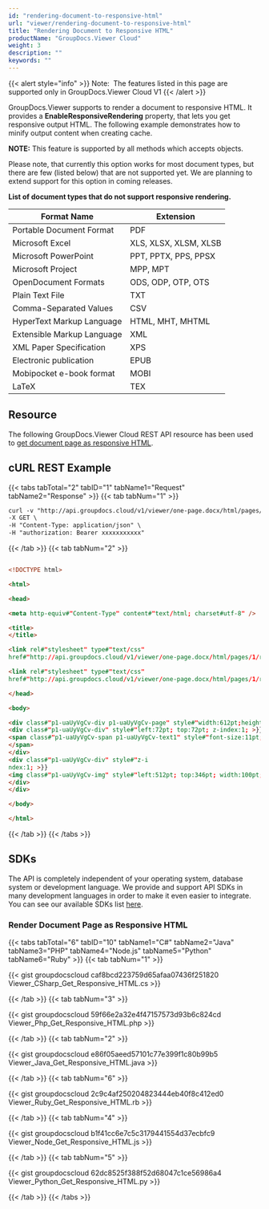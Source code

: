 ```yaml
---
id: "rendering-document-to-responsive-html"
url: "viewer/rendering-document-to-responsive-html"
title: "Rendering Document to Responsive HTML"
productName: "GroupDocs.Viewer Cloud"
weight: 3
description: ""
keywords: ""
---
```


{{< alert style="info" >}}
Note:  The features listed in this page are supported only in GroupDocs.Viewer Cloud V1
{{< /alert >}}

GroupDocs.Viewer supports to render a document to responsive HTML. It provides a **EnableResponsiveRendering** property, that lets you get responsive output HTML. The following example demonstrates how to minify output content when creating cache.

**NOTE:** This feature is supported by all methods which accepts  objects.

Please note, that currently this option works for most document types, but there are few (listed below) that are not supported yet. We are planning to extend support for this option in coming releases.

**List of document types that do not support responsive rendering.**

|Format Name|Extension
|---|---
|Portable Document Format|PDF
|Microsoft Excel|XLS, XLSX, XLSM, XLSB
|Microsoft PowerPoint|PPT, PPTX, PPS, PPSX
|Microsoft Project|MPP, MPT
|OpenDocument Formats|ODS, ODP, OTP, OTS
|Plain Text File|TXT
|Comma-Separated Values|CSV
|HyperText Markup Language|HTML, MHT, MHTML
|Extensible Markup Language|XML
|XML Paper Specification|XPS
|Electronic publication|EPUB
|Mobipocket e-book format|MOBI
|LaTeX|TEX

## Resource ##

The following GroupDocs.Viewer Cloud REST API resource has been used to [get document page as responsive HTML](https://apireference.groupdocs.cloud/viewer/#!/Rendering/HtmlGetPage).

## cURL REST Example ##

{{< tabs tabTotal="2" tabID="1" tabName1="Request" tabName2="Response" >}} {{< tab tabNum="1" >}}

```html
curl -v "http://api.groupdocs.cloud/v1/viewer/one-page.docx/html/pages/1?embedResources#true&#x26;enableResponsiveRendering#true" \
-X GET \
-H "Content-Type: application/json" \
-H "authorization: Bearer xxxxxxxxxxx"

```

{{< /tab >}} {{< tab tabNum="2" >}}

```html

<!DOCTYPE html>

<html>

<head>

<meta http-equiv#"Content-Type" content#"text/html; charset#utf-8" />

<title>
</title>

<link rel#"stylesheet" type#"text/css"
href#"http://api.groupdocs.cloud/v1/viewer/one-page.docx/html/pages/1/resources/styles.css" media#"all" />

<link rel#"stylesheet" type#"text/css"
href#"http://api.groupdocs.cloud/v1/viewer/one-page.docx/html/pages/1/resources/styles.css" media#"all" />

</head>

<body>

<div class#"p1-uaUyVgCv-div p1-uaUyVgCv-page" style#"width:612pt;height:792pt; >}}
<div class#"p1-uaUyVgCv-div" style#"left:72pt; top:72pt; z-index:1; >}}
<span class#"p1-uaUyVgCv-span p1-uaUyVgCv-text1" style#"font-size:11pt; left:0pt; top:0pt; >}}This is test
</span>
</div>
<div class#"p1-uaUyVgCv-div" style#"z-i
ndex:1; >}}
<img class#"p1-uaUyVgCv-img" style#"left:512pt; top:346pt; width:100pt; height:100pt;" src#"http://api.groupdocs.cloud/v1/viewer/one-page.docx/html/pages/1/resources/image.png" />
</div>
</div>

</body>

</html>
```

{{< /tab >}} {{< /tabs >}}

## SDKs ##

The API is completely independent of your operating system, database system or development language. We provide and support API SDKs in many development languages in order to make it even easier to integrate. You can see our available SDKs list [here](https://github.com/groupdocs-viewer-cloud).

### Render Document Page as Responsive HTML ###

{{< tabs tabTotal="6" tabID="10" tabName1="C#" tabName2="Java" tabName3="PHP" tabName4="Node.js" tabName5="Python" tabName6="Ruby" >}} {{< tab tabNum="1" >}}

{{< gist groupdocscloud caf8bcd223759d65afaa07436f251820 Viewer_CSharp_Get_Responsive_HTML.cs >}}

{{< /tab >}} {{< tab tabNum="3" >}}

{{< gist groupdocscloud 59f66e2a32e4f47157573d93b6c824cd Viewer_Php_Get_Responsive_HTML.php >}}

{{< /tab >}} {{< tab tabNum="2" >}}

{{< gist groupdocscloud e86f05aeed57101c77e399f1c80b99b5 Viewer_Java_Get_Responsive_HTML.java >}}

{{< /tab >}} {{< tab tabNum="6" >}}

{{< gist groupdocscloud 2c9c4af250204823444eb40f8c412ed0 Viewer_Ruby_Get_Responsive_HTML.rb >}}

{{< /tab >}} {{< tab tabNum="4" >}}

{{< gist groupdocscloud b1f41cc6e7c5c3179441554d37ecbfc9 Viewer_Node_Get_Responsive_HTML.js >}}

{{< /tab >}} {{< tab tabNum="5" >}}

{{< gist groupdocscloud 62dc8525f388f52d68047c1ce56986a4 Viewer_Python_Get_Responsive_HTML.py >}}

{{< /tab >}} {{< /tabs >}}
